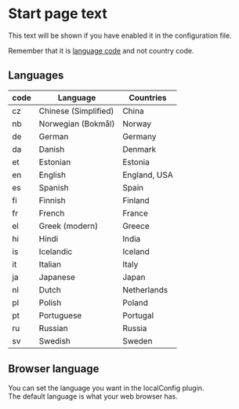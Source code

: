 # Start page text

This text will be shown if you have enabled it in the configuration file.

Remember that it is [language code](https://www.loc.gov/standards/iso639-2/php/code_list.php) and not country code.

## Languages

|code|Language|Countries|
|----|--------|---------|
|cz  |Chinese (Simplified)|China|
|nb  |Norwegian (Bokmål)|Norway|
|de  |German|Germany|
|da  |Danish|Denmark|
|et  |Estonian|Estonia|
|en  |English|England, USA|
|es  |Spanish|Spain|
|fi  |Finnish|Finland|
|fr  |French|France|
|el  |Greek (modern)|Greece|
|hi  |Hindi|India|
|is  |Icelandic|Iceland|
|it  |Italian|Italy|
|ja  |Japanese|Japan|
|nl  |Dutch|Netherlands|
|pl  |Polish|Poland
|pt  |Portuguese|Portugal|
|ru  |Russian|Russia|
|sv  |Swedish|Sweden|

## Browser language
You can set the language you want in the localConfig plugin.  
The default language is what your web browser has.

